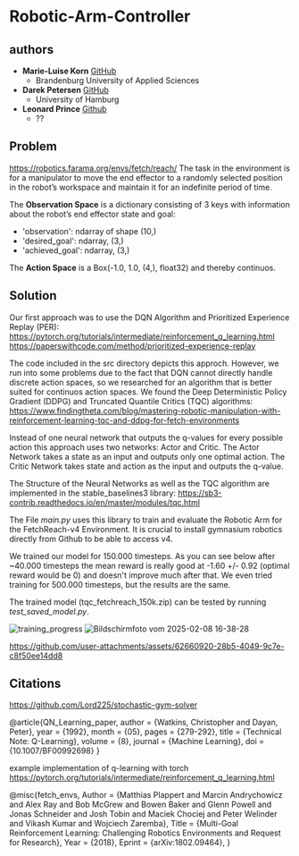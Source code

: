# Robotic-Arm-Controller

## authors
- **Marie-Luise Korn** [GitHub](https://github.com/markorn1612)  
  - Brandenburg University of Applied Sciences
- **Darek Petersen** [GitHub](https://github.com/BlueCl0wn) 
  - University of Hamburg  
- **Leonard Prince**  [Github](??)
  - ??

## Problem
https://robotics.farama.org/envs/fetch/reach/
The task in the environment is for a manipulator to move the end effector to a randomly selected position in the robot’s workspace and maintain it for an indefinite period of time.

The **Observation Space** is a dictionary consisting of 3 keys with information about the robot’s end effector state and goal: 
- 'observation': ndarray of shape (10,)
- 'desired_goal': ndarray, (3,)
- 'achieved_goal': ndarray, (3,)

The **Action Space** is a Box(-1.0, 1.0, (4,), float32) and thereby continuos.

## Solution
Our first approach was to use the DQN Algorithm and Prioritized Experience Replay (PER):
https://pytorch.org/tutorials/intermediate/reinforcement_q_learning.html
https://paperswithcode.com/method/prioritized-experience-replay 

The code included in the src directory depicts this approch. However, we run into some problems due to the fact that DQN cannot directly handle discrete action spaces, so we researched for an algorithm that is better suited for continuos action spaces. We found the Deep Deterministic Policy Gradient (DDPG) and Truncated Quantile Critics (TQC) algorithms: 
https://www.findingtheta.com/blog/mastering-robotic-manipulation-with-reinforcement-learning-tqc-and-ddpg-for-fetch-environments

Instead of one neural network that outputs the q-values for every possible action this approach uses two networks: Actor and Critic. The Actor Network takes a state as an input and outputs only one optimal action. The Critic Network takes state and action as the input and outputs the q-value. 

The Structure of the Neural Networks as well as the TQC algorithm are implemented in the stable_baselines3 library: 
https://sb3-contrib.readthedocs.io/en/master/modules/tqc.html

The File *main.py* uses this library to train and evaluate the Robotic Arm for the FetchReach-v4 Environment. It is crucial to install gymnasium robotics directly from Github to be able to access v4. 

We trained our model for 150.000 timesteps. As you can see below after ~40.000 timesteps the mean reward is really good at -1.60 +/- 0.92 (optimal reward would be 0) and doesn't improve much after that. We even tried training for 500.000 timesteps, but the results are the same.

The trained model (tqc_fetchreach_150k.zip) can be tested by running *test_saved_model.py*. 

![training_progress](https://github.com/user-attachments/assets/a9d6ecdd-34ea-48d2-a293-460a03df8d4f)
![Bildschirmfoto vom 2025-02-08 16-38-28](https://github.com/user-attachments/assets/44271fb0-2747-4a73-9353-d0c1adda44df)


https://github.com/user-attachments/assets/62660920-28b5-4049-9c7e-c8f50ee14dd8


## Citations

https://github.com/Lord225/stochastic-gym-solver

@article{QN_Learning_paper,
author = {Watkins, Christopher and Dayan, Peter},
year = {1992},
month = {05},
pages = {279-292},
title = {Technical Note: Q-Learning},
volume = {8},
journal = {Machine Learning},
doi = {10.1007/BF00992698}
}

example implementation of q-learning with torch
https://pytorch.org/tutorials/intermediate/reinforcement_q_learning.html

@misc{fetch_envs,
  Author = {Matthias Plappert and Marcin Andrychowicz and Alex Ray and Bob McGrew and Bowen Baker and Glenn Powell and Jonas Schneider and Josh Tobin and Maciek Chociej and Peter Welinder and Vikash Kumar and Wojciech Zaremba},
  Title = {Multi-Goal Reinforcement Learning: Challenging Robotics Environments and Request for Research},
  Year = {2018},
  Eprint = {arXiv:1802.09464},
}
